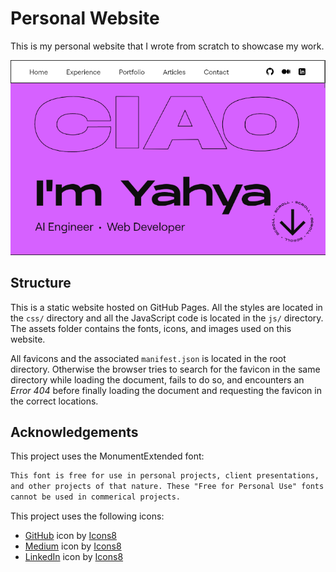 # Personal Website

This is my personal website that I wrote from scratch to showcase my work.

<img src="assets/preview/preview.png" width="700">

## Structure

This is a static website hosted on GitHub Pages. All the styles are located in the `css/` directory and all the JavaScript code is located in the `js/` directory. The assets folder contains the fonts, icons, and images used on this website.

All favicons and the associated `manifest.json` is located in the root directory. Otherwise the browser tries to search for the favicon in the same directory while loading the document, fails to do so, and encounters an _Error 404_ before finally loading the document and requesting the favicon in the correct locations.

## Acknowledgements

This project uses the MonumentExtended font:

```txt
This font is free for use in personal projects, client presentations,
and other projects of that nature. These "Free for Personal Use" fonts
cannot be used in commerical projects.
```

This project uses the following icons:

- [GitHub](https://icons8.com/icon/3tC9EQumUAuq/github) icon by [Icons8](https://icons8.com)
- [Medium](https://icons8.com/icon/wYiGNIiB4OKj/medium) icon by [Icons8](https://icons8.com)
- [LinkedIn](https://icons8.com/icon/IuI5Yd3J3qcC/linkedin) icon by [Icons8](https://icons8.com)
